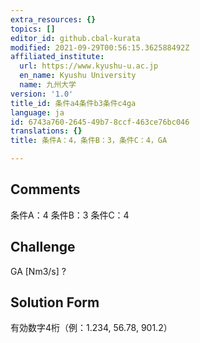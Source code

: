 ```yaml
---
extra_resources: {}
topics: []
editor_id: github.cbal-kurata
modified: 2021-09-29T00:56:15.362588492Z
affiliated_institute:
  url: https://www.kyushu-u.ac.jp
  en_name: Kyushu University
  name: 九州大学
version: '1.0'
title_id: 条件a4条件b3条件c4ga
language: ja
id: 6743a760-2645-49b7-8ccf-463ce76bc046
translations: {}
title: 条件A：4，条件B：3，条件C：4，GA

---
```


## Comments
条件A：4
条件B：3
条件C：4

## Challenge
GA [Nm3/s] ?

## Solution Form
有効数字4桁（例：1.234,  56.78,  901.2）




